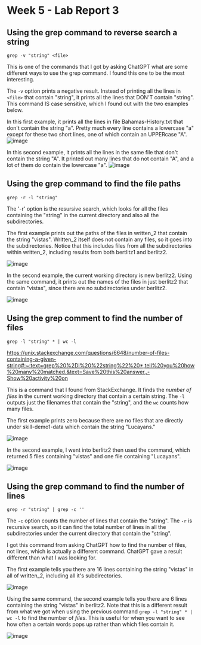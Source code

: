 # Week 5 - Lab Report 3

## Using the grep command to reverse search a string

`grep -v "string" <file>`

This is one of the commands that I got by asking ChatGPT what are some different ways to use the grep command. I found this one to be the most interesting.

The `-v` option prints a negative result. Instead of printing all the lines in `<file>` that contain "string", it prints all the lines that DON'T contain "string". This command IS case sensitive, which I found out with the two examples below.

In this first example, it prints all the lines in file Bahamas-History.txt that don't contain the string "a". Pretty much every line contains a lowercase "a" except for these two short lines, one of which contain an UPPERcase "A".
![image](https://user-images.githubusercontent.com/122491370/220805424-89490494-f1d9-4f38-8e51-f4dd05696994.png)

In this second example, it prints all the lines in the same file that don't contain the string "A". It printed out many lines that do not contain "A", and a lot of them do contain the lowercase "a".
![image](https://user-images.githubusercontent.com/122491370/220805571-6263b635-bc0a-49fd-b44e-5c1a09463e9e.png)

## Using the grep command to find the file paths

`grep -r -l "string"`

The '-r' option is the resursive search, which looks for all the files containing the "string" in the current directory and also all the subdirectories.

The first example prints out the paths of the files in written_2 that contain the string "vistas". Written_2 itself does not contain any files, so it goes into the subdirectories. Notice that this includes files from all the subdirectories within written_2, including results from both bertlitz1 and berlitz2.

![image](https://user-images.githubusercontent.com/122491370/217707706-db3b9266-a3fe-41cf-821d-cc953d9d0641.png)

In the second example, the current working directory is new berlitz2. Using the same command, it prints out the names of the files in just berlitz2 that contain "vistas", since there are no subdirectories under berlitz2.

![image](https://user-images.githubusercontent.com/122491370/217707758-fc2749c0-cf16-4f29-8c06-07f5132827ee.png)

## Using the grep comment to find the number of files

`grep -l "string" * | wc -l`

<https://unix.stackexchange.com/questions/6648/number-of-files-containing-a-given-string#:~:text=grep%20%2Dl%20%22string%22%20*,tell%20you%20how%20many%20matched.&text=Save%20this%20answer.,-Show%20activity%20on>

This is a command that I found from StackExchange. It finds the *number of files* in the current working directory that contain a certain string. The `-l` outputs just the filenames that contain the "string", and the `wc` counts how many files. 

The first example prints zero because there are no files that are directly under skill-demo1-data which contain the string "Lucayans." 

![image](https://user-images.githubusercontent.com/122491370/217704120-0399b497-5337-41a8-89df-0134689264fb.png)

In the second example, I went into berlitz2 then used the command, which returned 5 files containing "vistas" and one file containing "Lucayans".

![image](https://user-images.githubusercontent.com/122491370/217707506-130328a7-4837-4b37-9b6d-f6993b5b87a4.png)

## Using the grep command to find the number of lines

`grep -r "string" | grep -c '' `

The `-c` option counts the number of lines that contain the "string". The `-r` is recursive search, so it can find the total number of lines in all the subdirectories under the current directory that contain the "string".

I got this command from asking ChatGPT how to find the number of files, not lines, which is actually a different command. ChatGPT gave a result different than what I was looking for.

The first example tells you there are 16 lines containing the string "vistas" in all of written_2, including all it's subdirectories.

![image](https://user-images.githubusercontent.com/122491370/217708312-e194cd3e-ddfd-46d1-ab53-9b27ad98e497.png)

Using the same command, the second example tells you there are 6 lines containing the string "vistas" in berlitz2. Note that this is a different result from what we got when using the previous command `grep -l "string" * | wc -l` to find the number of *files*. This is useful for when you want to see how often a certain words pops up rather than which files contain it.

![image](https://user-images.githubusercontent.com/122491370/217708475-7d9c57b9-978c-4232-811f-bc7e950e5da1.png)
